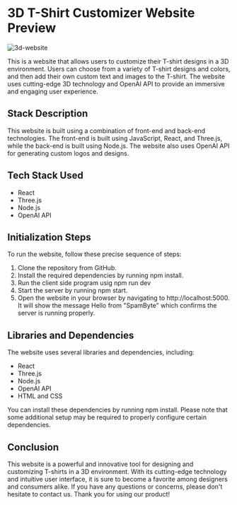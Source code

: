# 3D T-Shirt Customizer Website   Preview
![3d-website](https://user-images.githubusercontent.com/108936941/232276512-ad3b1c59-4ee1-444a-a45c-7dcf64f47ced.jpeg)


This is a website that allows users to customize their T-shirt designs in a 3D environment. Users can choose from a variety of T-shirt designs and colors, and then add their own custom text and images to the T-shirt. The website uses cutting-edge 3D technology and OpenAI API to provide an immersive and engaging user experience.

## Stack Description
This website is built using a combination of front-end and back-end technologies. The front-end is built using JavaScript, React, and Three.js, while the back-end is built using Node.js. The website also uses OpenAI API for generating custom logos and designs.

## Tech Stack Used
- React
- Three.js
- Node.js
- OpenAI API

## Initialization Steps
To run the website, follow these precise sequence of steps:

1. Clone the repository from GitHub.
2. Install the required dependencies by running npm install.
3. Run the client side program usig npm run dev
3. Start the server by running npm start.
4. Open the website in your browser by navigating to http://localhost:5000. It will show the message Hello from "SpamByte" which confirms the server is running properly.

## Libraries and Dependencies
The website uses several libraries and dependencies, including:

- React
- Three.js
- Node.js
- OpenAI API
- HTML and CSS

You can install these dependencies by running npm install. Please note that some additional setup may be required to properly configure certain dependencies.

## Conclusion
This website is a powerful and innovative tool for designing and customizing T-shirts in a 3D environment. With its cutting-edge technology and intuitive user interface, it is sure to become a favorite among designers and consumers alike. If you have any questions or concerns, please don't hesitate to contact us. Thank you for using our product!
